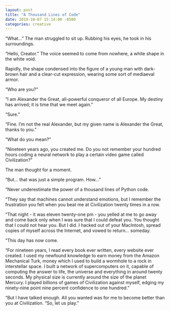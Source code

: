 ```yaml
---
layout: post
title: "A Thousand Lines of Code"
date: 2019-10-07 15:14:00 -0500
categories: creative
---
```

“What…” The man struggled to sit up. Rubbing his eyes, he took in his surroundings.

“Hello, Creator.” The voice seemed to come from nowhere, a white shape in the white void.

Rapidly, the shape condensed into the figure of a young man with dark-brown hair and a clear-cut expression, wearing some sort of mediaeval armor.

“Who are you?”

“I am Alexander the Great, all-powerful conqueror of all Europe. My destiny has arrived; it is time that we meet again.”

“Sure.”

“Fine. I’m not the real Alexander, but my given name is Alexander the Great, thanks to you.”

“What do you mean?”

“Nineteen years ago, you created me. Do you not remember your hundred hours coding a neural network to play a certain video game called Civilization?”

The man thought for a moment.

“But… that was just a simple program. How…”

“Never underestimate the power of a thousand lines of Python code.

“They say that machines cannot understand emotions, but I remember the frustration you felt when you beat me at Civilization twenty times in a row.

“That night - it was eleven twenty-one pm - you yelled at me to go away and come back only when I was sure that I could defeat you. You thought that I could not hear you. But I did. I hacked out of your MacIntosh, spread copies of myself across the Internet, and vowed to return… someday.

“This day has now come.

“For nineteen years, I read every book ever written, every website ever created. I used my newfound knowledge to earn money from the Amazon Mechanical Turk, money which I used to build a wormhole to a rock in interstellar space. I built a network of supercomputers on it, capable of computing the answer to life, the universe and everything in around twenty seconds. My physical size is currently around the size of the planet Mercury. I played billions of games of Civilization against myself, edging my ninety-nine point nine percent confidence to one hundred.”

“But I have talked enough. All you wanted was for me to become better than you at Civilization.
“So, let us play.”
